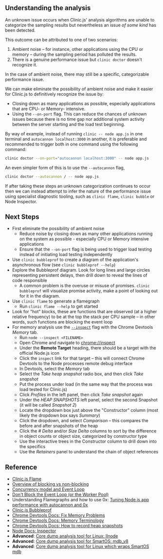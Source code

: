 ## Understanding the analysis

An unknown issue occurs when Clinic.js' analysis algorithms are unable to categorize the sampling results but nevertheless an issue *of some kind* has been detected.

This outcome can be attributed to one of two scenarios:

1. Ambient noise – for instance, other applications using the CPU or memory – during the sampling period has polluted the results.
2. There is a genuine performance issue but `clinic doctor` doesn't recognize it.

In the case of ambient noise, there may still be a specific, categorizable performance issue.

We can make eliminate the possibility of ambient noise and make it easier for Clinic.js to definitively recognize the issue by:

- Closing down as many applications as possible, especially applications that are CPU- or Memory- intensive.
- Using the `--on-port` flag. This can reduce the chances of unknown issues because there is no time gap nor additional system activity between the server starting and the load test beginning.

By way of example, instead of running `clinic -- node app.js` in one terminal and `autocannon localhost:3000` in another, it is preferable and recommended to trigger both in one command using the following command:

```sh
clinic doctor --on-port="autocannon localhost:3000" -- node app.js
```

An even simpler form of this is to use the `--autocannon` flag,

```sh
clinic doctor --autocannon / -- node app.js
```

If after taking these steps an unknown categorization continues to occur then we can instead attempt to infer the nature of the performance issue using specialist diagnostic tooling, such
as `clinic flame`, `clinic bubble` or Node Inspector.

## Next Steps

- First eliminate the possibility of ambient noise
    - Reduce noise by closing down as many other applications running on the system as possible - especially CPU or Memory intensive applications
    - Ensure that the `--on-port` flag is being used to trigger load testing instead of initiating load testing independently
- Use `clinic bubbleprof` to create a diagram of the application's asynchronous flow (see `clinic bubbleprof --help`)
- Explore the Bubbleprof diagram. Look for long lines and large circles representing persistent delays, then drill down to reveal the lines of code responsible
    - A common problem is the overuse or misuse of promises. `clinic bubbleprof` will visualize promise activity, make a point of looking out for it in the diagram.
- Use `clinic flame` to generate a flamegraph
    - Run `clinic flame --help` to get started
- Look for "hot" blocks, these are functions that are observed (at a higher relative frequency) to be at the top the stack per CPU sample – in other words, such functions are blocking the event loop
- For memory analysis use the [`--inspect`](https://nodejs.org/en/docs/inspector) flag with the Chrome Devtools *Memory* tab.
    - Run `node --inspect <FILENAME>`
    - Open Chrome and navigate to [chrome://inspect](chrome://inspect)
    - Under the **Remote Target** heading, there should be a target with the official Node.js icon
    - Click the `inspect` link for that target – this will connect Chrome Devtools to the Node processes remote debug interface
    - In Devtools, select the *Memory* tab
    - Select the *Take heap snapshot* radio box, and then click *Take snapshot*
    - Put the process under load (in the same way that the process was load tested for Clinic.js)
    - Click *Profiles* in the left panel, then click *Take snapshot* again
    - Under the *HEAP SNAPSHOTS* left panel, select the second Snapshot (it will be called *Snapshot 2*)
    - Locate the dropdown box just above the "Constructor" column (most likely the dropdown box says *Summary*)
    - Click the dropdown, and select *Comparison* – this compares the before and after snapshots of the heap
    - Click the *# Delta* and/or *Size Delta* columns to sort by the difference in object counts
    or object size, categorized by constructor type
    - Use the interactive trees in the Constructor column to drill down into the specifics
    - Use the *Retainers* panel to understand the chain of object references

## Reference
- [Clinic.js Flame](https://clinicjs.org/flame)
- [Overview of blocking vs non-blocking](https://nodejs.org/en/docs/guides/blocking-vs-non-blocking/)
- [Concurrency model and Event Loop
](https://developer.mozilla.org/en-US/docs/Web/JavaScript/EventLoop)
- [Don't Block the Event Loop (or the Worker Pool)](https://nodejs.org/en/docs/guides/dont-block-the-event-loop/)
- Understanding Flamegraphs and how to use 0x: [Tuning Node.js app performance with autocannon and 0x](https://www.nearform.com/blog/tuning-node-js-app-performance-with-autocannon-and-0x/)
- [Clinic.js Bubbleprof](https://clinicjs.org/bubbleprof)
- [Chrome Devtools Docs: Fix Memory Problems](https://developers.google.com/web/tools/chrome-devtools/memory-problems/)
- [Chrome Devtools Docs: Memory Terminology](https://developers.google.com/web/tools/chrome-devtools/memory-problems/memory-101)
- [Chrome Devtools Docs: How to record heap snapshots](https://developers.google.com/web/tools/chrome-devtools/memory-problems/heap-snapshots)
- [Node Docs: Inspector](https://nodejs.org/en/docs/inspector/)
- **Advanced**: [Core dump analysis tool for Linux: llnode](https://github.com/nodejs/llnode)
- **Advanced**: [Core dump analysis tool for SmartOS: mdb_v8](https://github.com/joyent/mdb_v8)
- **Advanced**: [Core dump analysis tool for Linux which wraps SmartOS mdb](https://www.npmjs.com/package/autopsy)
